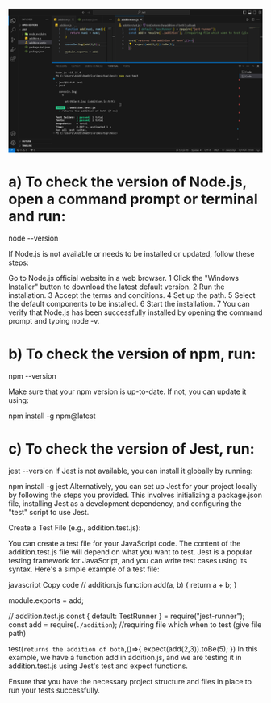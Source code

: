 ![](/Screenshot%20(176).png)

# a) To check the version of Node.js, open a command prompt or terminal and run:

node --version

If Node.js is not available or needs to be installed or updated, follow these steps:

Go to Node.js official website in a web browser.
1 Click the "Windows Installer" button to download the latest default version.
2 Run the installation.
3 Accept the terms and conditions.
4 Set up the path.
5 Select the default components to be installed.
6 Start the installation.
7 You can verify that Node.js has been successfully installed by opening the command prompt and typing node -v.

# b) To check the version of npm, run:

npm --version

Make sure that your npm version is up-to-date. If not, you can update it using:

npm install -g npm@latest

# c) To check the version of Jest, run:

jest --version
If Jest is not available, you can install it globally by running:

npm install -g jest
Alternatively, you can set up Jest for your project locally by following the steps you provided. This involves initializing a package.json file, installing Jest as a development dependency, and configuring the "test" script to use Jest.

Create a Test File (e.g., addition.test.js):

You can create a test file for your JavaScript code. The content of the addition.test.js file will depend on what you want to test. Jest is a popular testing framework for JavaScript, and you can write test cases using its syntax. Here's a simple example of a test file:

javascript
Copy code
// addition.js
function add(a, b) {
  return a + b;
}

module.exports = add;

// addition.test.js
const { default: TestRunner } = require("jest-runner");
const add = require(`./addition`); //requiring file which when to test (give file path)

test(`returns the addition of both`,()=>{
    expect(add(2,3)).toBe(5);
})
In this example, we have a function add in addition.js, and we are testing it in addition.test.js using Jest's test and expect functions.

Ensure that you have the necessary project structure and files in place to run your tests successfully.
